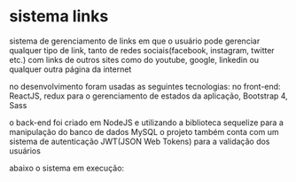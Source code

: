# sistema links

sistema de gerenciamento de links em que o usuário pode gerenciar qualquer tipo de link, 
tanto de redes sociais(facebook, instagram, twitter etc.) com links 
de outros sites como do youtube, google, linkedin ou qualquer outra página da internet

no desenvolvimento foram usadas as seguintes tecnologias: no front-end: ReactJS, redux para o gerenciamento de estados da aplicação,
Bootstrap 4, Sass

o back-end foi criado em NodeJS e utilizando a biblioteca sequelize para a manipulação do banco de dados MySQL
o projeto também conta com um sistema de autenticação JWT(JSON Web Tokens) para a validação dos  usuários

abaixo o sistema em execução:
